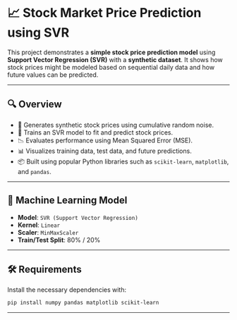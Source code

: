# 📈 Stock Market Price Prediction using SVR

This project demonstrates a **simple stock price prediction model** using **Support Vector Regression (SVR)** with a **synthetic dataset**. It shows how stock prices might be modeled based on sequential daily data and how future values can be predicted.

---

## 🔍 Overview

- 🔢 Generates synthetic stock prices using cumulative random noise.
- 🧪 Trains an SVR model to fit and predict stock prices.
- 📉 Evaluates performance using Mean Squared Error (MSE).
- 📊 Visualizes training data, test data, and future predictions.
- 📦 Built using popular Python libraries such as `scikit-learn`, `matplotlib`, and `pandas`.

---

## 🧠 Machine Learning Model

- **Model**: `SVR (Support Vector Regression)`
- **Kernel**: `Linear`
- **Scaler**: `MinMaxScaler`
- **Train/Test Split**: 80% / 20%

---

## 🛠️ Requirements

Install the necessary dependencies with:

```bash
pip install numpy pandas matplotlib scikit-learn
```

---

## 
